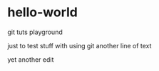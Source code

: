 # hello-world
git tuts playground

just to test stuff with using git
another line of text

yet another edit
